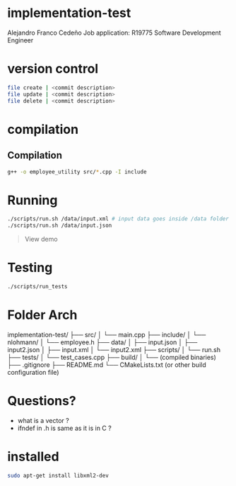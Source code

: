 # implementation-test
Alejandro Franco Cedeño 
Job application: R19775 Software Development Engineer

# version control
```bash
file create | <commit description>
file update | <commit description>
file delete | <commit description>
```

# compilation

## Compilation
```bash
g++ -o employee_utility src/*.cpp -I include
```

# Running
```bash
./scripts/run.sh /data/input.xml # input data goes inside /data folder
./scripts/run.sh /data/input.json
```

> View demo

# Testing
```bash
./scripts/run_tests
```
# Folder Arch
implementation-test/
├── src/
│   └──  main.cpp
├── include/
│   └── nlohmann/
│       └── employee.h
├── data/
│   ├── input.json
│   ├── input2.json
│   ├── input.xml
│   └── input2.xml
├── scripts/
│   └── run.sh
├── tests/
│   └── test_cases.cpp
├── build/
│   └── (compiled binaries)
├── .gitignore
├── README.md
└── CMakeLists.txt (or other build configuration file)


# Questions?
- what is a vector ?
- ifndef in .h is same as it is in C ?

# installed
```bash
sudo apt-get install libxml2-dev
```
